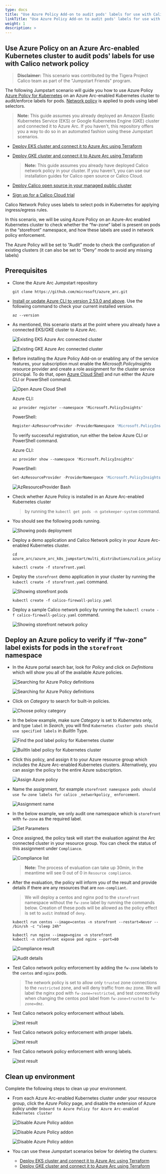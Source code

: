```yaml
---
type: docs
title: "Use Azure Policy Add-on to audit pods' labels for use with Calico network policy"
linkTitle: "Use Azure Policy Add-on to audit pods' labels for use with Calico network policy"
weight: 1
description: >
---
```


## Use Azure Policy on an Azure Arc-enabled Kubernetes cluster to audit pods' labels for use with  Calico network policy

 > **Disclaimer:** This scenario was contributed by the Tigera Project Calico team as part of the "Jumpstart Friends" program.

The following Jumpstart scenario will guide you how to use Azure Policy [Azure Policy for Kubernetes](https://docs.microsoft.com/azure/governance/policy/concepts/policy-for-kubernetes#:~:text=Azure%20Policy%20extends%20Gatekeeper%20v3,Kubernetes%20clusters%20from%20one%20place.) on an Azure Arc-enabled Kubernetes cluster to audit/enforce labels for pods. [Network policy](https://projectcalico.docs.tigera.io/about/about-network-policy) is applied to pods using label selectors.

  > **Note:** This guide assumes you already deployed an Amazon Elastic Kubernetes Service (EKS) or Google Kubernetes Engine (GKE) cluster and connected it to Azure Arc. If you haven't, this repository offers you a way to do so in an automated fashion using these Jumpstart scenarios.

- [Deploy EKS cluster and connect it to Azure Arc using Terraform](/azure_arc_jumpstart/azure_arc_k8s/eks/eks_terraform/)
- [Deploy GKE cluster and connect it to Azure Arc using Terraform](/azure_arc_jumpstart/azure_arc_k8s/gke/gke_terraform/)

  > **Note:** This guide assumes you already have deployed Calico network policy in your cluster. If you haven't, you can use our installation guides for Calico open source or Calico Cloud.

- [Deploy Calico open source in your managed public cluster](https://projectcalico.docs.tigera.io/getting-started/kubernetes/managed-public-cloud/)
- [Sign up for a Calico Cloud trial](https://www.calicocloud.io/?utm_campaign=calicocloud&utm_medium=digital&utm_source=microsoft)

Calico Network Policy uses labels to select pods in Kubernetes for applying ingress/egress rules.

In this scenario, we will be using Azure Policy on an Azure-Arc enabled Kubernetes cluster to check whether the “fw-zone” label is present on pods in the “storefront” namespace, and how these labels are used in network policy enforcement.

The Azure Policy will be set to “Audit” mode to check the configuration of existing clusters (it can also be set to “Deny” mode to avoid any missing labels)

## Prerequisites

- Clone the Azure Arc Jumpstart repository

    ```shell
    git clone https://github.com/microsoft/azure_arc.git
    ```

- [Install or update Azure CLI to version 2.53.0 and above](https://docs.microsoft.com/cli/azure/install-azure-cli?view=azure-cli-latest). Use the following command to check your current installed version.

  ```shell
  az --version
  ```

- As mentioned, this scenario starts at the point where you already have a connected EKS/GKE cluster to Azure Arc.

    ![Existing EKS Azure Arc connected cluster](./01.png)

    ![Existing GKE Azure Arc connected cluster](./02.png)

- Before installing the Azure Policy Add-on or enabling any of the service features, your subscription must enable the _Microsoft.PolicyInsights_ resource provider and create a role assignment for the cluster service principal. To do that, open [Azure Cloud Shell](https://shell.azure.com/) and run either the Azure CLI or PowerShell command.

    ![Open Azure Cloud Shell](./03.png)

    Azure CLI:

    ```shell
    az provider register --namespace 'Microsoft.PolicyInsights'
    ```

    PowerShell:

    ```powershell
    Register-AzResourceProvider -ProviderNamespace 'Microsoft.PolicyInsights'
    ```

    To verify successful registration, run either the below Azure CLI or PowerShell command.

    Azure CLI:

    ```shell
    az provider show --namespace 'Microsoft.PolicyInsights'
    ```

    PowerShell:

    ```powershell
    Get-AzResourceProvider -ProviderNamespace 'Microsoft.PolicyInsights'
    ```

    ![AzResourceProvider Bash](./04.png)

- Check whether Azure Policy is installed in an Azure Arc-enabled Kubernetes cluster

  > by running the ```kubectl get pods -n gatekeeper-system``` command.
  
- You should see the following pods running.

  ![Showing pods deployment](./05.png)

- Deploy a demo application and Calico Network policy in your Azure Arc-enabled Kubernetes cluster.

  ```shell
  cd azure_arc/azure_arc_k8s_jumpstart/multi_distributions/calico_policy
  ```

  ```shell
  kubectl create -f storefront.yaml
  ```

- Deploy the `storefront` demo application in your cluster by running the  ```kubectl create -f storefront.yaml``` command.

  ![Showing storefront pods](./20.png)

  ```shell
  kubectl create -f calico-firewall-policy.yaml
  ```

- Deploy a sample Calico network policy by running the  ```kubectl create -f calico-firewall-policy.yaml``` command.

  ![Showing storefront network policy](./21.png)

## Deploy an Azure policy to verify if “fw-zone” label exists for pods in the `storefront` namespace

- In the Azure portal search bar, look for _Policy_ and click on _Definitions_ which will show you all of the available Azure policies.

    ![Searching for Azure Policy definitions](./06.png)

    ![Searching for Azure Policy definitions](./07.png)

- Click on _Category_ to search for built-in policies.

    ![Choose policy category](./08.png)

- In the below example, make sure _Category_ is set to _Kubernetes_ only, and type `label` in _Search_, you will find `Kubernetes cluster pods should use specified labels` in _BuiltIn_ Type.

    ![Find the pod label policy for Kubernetes cluster](./09.png)

    ![BuiltIn label policy for Kubernetes cluster](./10.png)

- Click this policy, and assign it to your Azure resource group which includes the Azure Arc-enabled Kubernetes clusters. Alternatively, you can assign the policy to the entire Azure subscription.
  
  ![Assign Azure policy ](./11.png)

- Name the assignment, for example `storefront namespace pods should use fw-zone labels for calico _networkpolicy_ enforcement`.

  ![Assignment name](./12.png)

- In the below example, we only audit one namespace which is `storefront` with `fw-zone` as the required label.

  ![Set Parameters](./13.png)

- Once assigned, the policy task will start the evaluation against the Arc connected cluster in your resource group. You can check the status of this assignment under `Compliance`.

  ![Compliance list](./14.png)

  > **Note:** The process of evaluation can take up 30min, in the meantime will see 0 out of 0 in `Resource compliance`.

- After the evaluation, the policy will inform you of the result and provide details if there are any resources that are `non-compliant`.  

  > We will deploy a centos and nginx pod to the `storefront` namespace without the `fw-zone` label by running the commands below. Creation of these pods will be allowed as the policy effect is set to `audit` instead of `deny`.

  ```shell
  kubectl run centos --image=centos -n storefront --restart=Never -- /bin/sh -c "sleep 24h"
  ```

  ```shell
  kubectl run nginx --image=nginx -n storefront
  kubectl -n storefront expose pod nginx --port=80
  ```
  
  ![Compliance result](./15.png)

  ![Audit details](./16.png)

- Test Calico network policy enforcement by adding the `fw-zone` labels to the `centos` and `nginx` pods.
  > The network policy is set to allow only `trusted` zone connections to the `restricted` zone, and will deny traffic from `dmz` zone. We will label the nginx pod with `fw-zone=restricted`, and test connectivity when changing the centos pod label from `fw-zone=trusted` to `fw-zone=dmz`.

- Test Calico network policy enforcement without labels.

  ![test result](./22.png)

- Test Calico network policy enforcement with proper labels.

  ![test result](./23.png)

- Test Calico network policy enforcement with wrong labels.

  ![test result](./24.png)

## Clean up environment

Complete the following steps to clean up your environment.

- From each Azure Arc-enabled Kubernetes cluster under your resource group, click the _Azure Policy_ page, and disable the extension of Azure policy under `Onboard to Azure Policy for Azure Arc-enabled Kubernetes cluster`

    ![Disable Azure Policy addon](./17.png)

    ![Disable Azure Policy addon](./18.png)

    ![Disable Azure Policy addon](./19.png)

- You can use these Jumpstart scenarios below for deleting the clusters:

  - [Deploy EKS cluster and connect it to Azure Arc using Terraform](/azure_arc_jumpstart/azure_arc_k8s/eks/eks_terraform/)
  - [Deploy GKE cluster and connect it to Azure Arc using Terraform](/azure_arc_jumpstart/azure_arc_k8s/gke/gke_terraform/)

